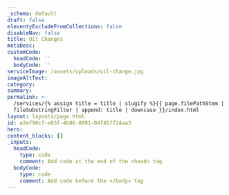 ```yaml
---
_schema: default
draft: false
eleventyExcludeFromCollections: false
disableNav: false
title: Oil Changes
metaDesc:
customCode:
  headCode: ''
  bodyCode: ''
serviceImage: /assets/uploads/oil-change.jpg
imageAltText:
category:
summary:
permalink: >-
  /services/{% assign title = title | slugify %}{{ page.filePathStem |
  fileSubstringFilter | append: title | downcase }}/index.html
layout: layouts/page.html
id: e2ef90cf-e83f-4b86-8891-04f45ff24aa3
hero:
content_blocks: []
_inputs:
  headCode:
    type: code
    comment: Add code at the end of the <head> tag
  bodyCode:
    type: code
    comment: Add code before the </body> tag
---
```

